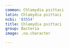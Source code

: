 ```yaml
---
common: Chlamydia psittaci
latin: Chlamydia psittaci
ncbi: '83554'
title: Chlamydia psittaci
group: Bacteria
image: .na.character

---
```


